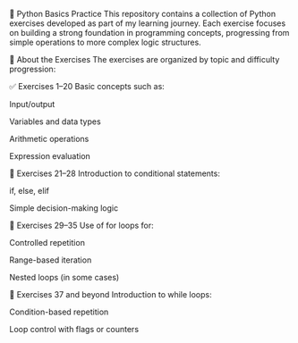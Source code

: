 📘 Python Basics Practice
This repository contains a collection of Python exercises developed as part of my learning journey. Each exercise focuses on building a strong foundation in programming concepts, progressing from simple operations to more complex logic structures.

🚀 About the Exercises
The exercises are organized by topic and difficulty progression:

✅ Exercises 1–20
Basic concepts such as:

Input/output

Variables and data types

Arithmetic operations

Expression evaluation

🔁 Exercises 21–28
Introduction to conditional statements:

if, else, elif

Simple decision-making logic

🔂 Exercises 29–35
Use of for loops for:

Controlled repetition

Range-based iteration

Nested loops (in some cases)

🔄 Exercises 37 and beyond
Introduction to while loops:

Condition-based repetition

Loop control with flags or counters
